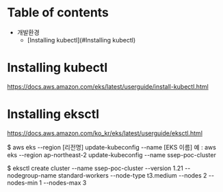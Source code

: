 # Table of contents

- 개발환경
  - [Installing kubectl](#Installing kubectl)

# Installing kubectl
https://docs.aws.amazon.com/eks/latest/userguide/install-kubectl.html

# Installing eksctl
https://docs.aws.amazon.com/ko_kr/eks/latest/userguide/eksctl.html

$ aws eks --region [리전명] update-kubeconfig --name [EKS 이름]
예 : aws eks --region ap-northeast-2 update-kubeconfig --name ssep-poc-cluster

$ eksctl create cluster --name ssep-poc-cluster --version 1.21 --nodegroup-name standard-workers --node-type t3.medium --nodes 2 --nodes-min 1 --nodes-max 3

